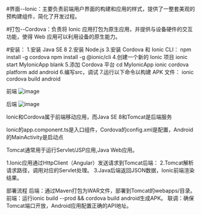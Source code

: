 #界面--Ionic：主要负责前端用户界面的构建和应用的样式，提供了一整套美观的预构建组件，简化了开发过程。

#打包--Cordova：负责将 Ionic 应用打包为原生应用，并提供与设备硬件的交互功能，使得 Web 应用可以利用设备的原生能力。

#安装：
    1.安装 Java SE 8
    2.安装 Node.js
    3.安装 Cordova 和 Ionic CLI：
       npm install -g cordova
       npm install -g @ionic/cli
    4.创建一个新的 Ionic 项目
       ionic start MyIonicApp blank
    5.添加 Cordova 平台
       cd MyIonicApp
       ionic cordova platform add android
    6.编写src，调试
    7.运行以下命令以构建 APK 文件：
       ionic cordova build android
        
前端
![image](https://github.com/user-attachments/assets/25a2b94d-ba2b-4b32-aada-a2155c70919a)

后端
![image](https://github.com/user-attachments/assets/690d6e5f-be50-4f91-8627-994cfbfb15f8)

Ionic和Cordova属于前端移动应用，而Java SE 8和Tomcat是后端服务

Ionic的app.component.ts是入口组件，Cordova的config.xml是配置，Android的MainActivity是启动点

Tomcat通常用于运行Servlet/JSP应用,Java Web应用。

1.Ionic应用通过HttpClient（Angular）发送请求到Tomcat后端：
2.Tomcat解析请求路径，调用对应的Servlet处理。
3.Java后端返回JSON数据，Ionic前端渲染结果。

部署流程
后端：通过Maven打包为WAR文件，部署到Tomcat的webapps/目录。
前端：运行ionic build --prod && cordova build android生成APK。
联调：确保Tomcat端口开放，Android应用配置正确的API地址。
            

